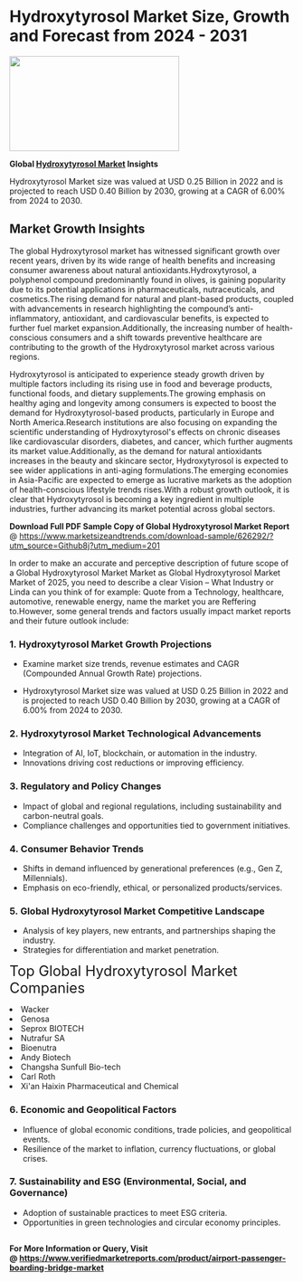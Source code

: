 <H1>Hydroxytyrosol Market Size, Growth and Forecast from 2024 - 2031</H1><img class="aligncenter size-medium wp-image-584254" src="https://thirdeyenews.in/wp-content/uploads/2024/09/Global-Market-Research-300x168.jpeg" alt="" width="300" height="168" /><p><strong>Global&nbsp;<a href="https://www.marketsizeandtrends.com/download-sample/626292/?utm_source=Github8j?utm_medium=201">Hydroxytyrosol Market</a> Insights</strong></p><p>Hydroxytyrosol Market size was valued at USD 0.25 Billion in 2022 and is projected to reach USD 0.40 Billion by 2030, growing at a CAGR of 6.00% from 2024 to 2030.</p><p><h2>Market Growth Insights</h2> <p>The global Hydroxytyrosol market has witnessed significant growth over recent years, driven by its wide range of health benefits and increasing consumer awareness about natural antioxidants.Hydroxytyrosol, a polyphenol compound predominantly found in olives, is gaining popularity due to its potential applications in pharmaceuticals, nutraceuticals, and cosmetics.The rising demand for natural and plant-based products, coupled with advancements in research highlighting the compound’s anti-inflammatory, antioxidant, and cardiovascular benefits, is expected to further fuel market expansion.Additionally, the increasing number of health-conscious consumers and a shift towards preventive healthcare are contributing to the growth of the Hydroxytyrosol market across various regions. </p> <p>Hydroxytyrosol is anticipated to experience steady growth driven by multiple factors including its rising use in food and beverage products, functional foods, and dietary supplements.The growing emphasis on healthy aging and longevity among consumers is expected to boost the demand for Hydroxytyrosol-based products, particularly in Europe and North America.Research institutions are also focusing on expanding the scientific understanding of Hydroxytyrosol's effects on chronic diseases like cardiovascular disorders, diabetes, and cancer, which further augments its market value.Additionally, as the demand for natural antioxidants increases in the beauty and skincare sector, Hydroxytyrosol is expected to see wider applications in anti-aging formulations.The emerging economies in Asia-Pacific are expected to emerge as lucrative markets as the adoption of health-conscious lifestyle trends rises.With a robust growth outlook, it is clear that Hydroxytyrosol is becoming a key ingredient in multiple industries, further advancing its market potential across global sectors.</p> <p></p><p><span class=""><strong>Download Full PDF Sample Copy of Global Hydroxytyrosol Market Report</strong> @ <a href="https://www.marketsizeandtrends.com/download-sample/626292/?utm_source=Github8j?utm_medium=201" target="_blank">https://www.marketsizeandtrends.com/download-sample/626292/?utm_source=Github8j?utm_medium=201</a></span></p><p>In order to make an accurate and perceptive description of future scope of a Global&nbsp;Hydroxytyrosol Market Market as Global&nbsp;Hydroxytyrosol Market Market of 2025, you need to describe a clear Vision &ndash; What Industry or Linda can you think of for example: Quote from a Technology, healthcare, automotive, renewable energy, name the market you are Reffering to.However, some general trends and factors usually impact market reports and their future outlook include:</p><h3>1.&nbsp;<strong>Hydroxytyrosol Market Growth Projections</strong></h3><ul><li>Examine market size trends, revenue estimates and CAGR (Compounded Annual Growth Rate) projections.</li><li><p>Hydroxytyrosol Market size was valued at USD 0.25 Billion in 2022 and is projected to reach USD 0.40 Billion by 2030, growing at a CAGR of 6.00% from 2024 to 2030.</p></li></ul><h3>2.&nbsp;<strong>Hydroxytyrosol Market Technological Advancements</strong></h3><ul><li>Integration of AI, IoT, blockchain, or automation in the industry.</li><li>Innovations driving cost reductions or improving efficiency.</li></ul><h3>3.&nbsp;<strong>Regulatory and Policy Changes</strong></h3><ul><li>Impact of global and regional regulations, including sustainability and carbon-neutral goals.</li><li>Compliance challenges and opportunities tied to government initiatives.</li></ul><h3>4.&nbsp;<strong>Consumer Behavior Trends</strong></h3><ul><li>Shifts in demand influenced by generational preferences (e.g., Gen Z, Millennials).</li><li>Emphasis on eco-friendly, ethical, or personalized products/services.</li></ul><h3>5.&nbsp;<strong>Global Hydroxytyrosol Market Competitive Landscape</strong></h3><ul><li>Analysis of key players, new entrants, and partnerships shaping the industry.</li><li>Strategies for differentiation and market penetration.</li></ul><p data-pm-slice="1 1 []"><span style="color: inherit; font-family: inherit; font-size: 25px;">Top Global Hydroxytyrosol Market Companies</span></p><div class="" data-test-id=""><p><li>Wacker</li><li> Genosa</li><li> Seprox BIOTECH</li><li> Nutrafur SA</li><li> Bioenutra</li><li> Andy Biotech</li><li> Changsha Sunfull Bio-tech</li><li> Carl Roth</li><li> Xi'an Haixin Pharmaceutical and Chemical</li></p></div><h3>6.&nbsp;<strong>Economic and Geopolitical Factors</strong></h3><ul><li>Influence of global economic conditions, trade policies, and geopolitical events.</li><li>Resilience of the market to inflation, currency fluctuations, or global crises.</li></ul><h3>7.&nbsp;<strong>Sustainability and ESG (Environmental, Social, and Governance)</strong></h3><ul><li>Adoption of sustainable practices to meet ESG criteria.</li><li>Opportunities in green technologies and circular economy principles.</li></ul><h2><strong style="font-size: 14px;">For More Information or Query, Visit @&nbsp;</strong><a style="background-color: #ffffff; font-size: 14px;" href="https://www.marketsizeandtrends.com/report/hydroxytyrosol-market/" target="_blank">https://www.verifiedmarketreports.com/product/airport-passenger-boarding-bridge-market</a></h2>